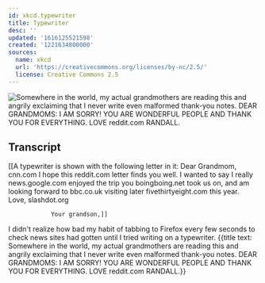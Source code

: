 ```yaml
---
id: xkcd.typewriter
title: Typewriter
desc: ''
updated: '1616125521598'
created: '1221634800000'
sources:
  name: xkcd
  url: 'https://creativecommons.org/licenses/by-nc/2.5/'
  license: Creative Commons 2.5
---
```

![Somewhere in the world, my actual grandmothers are reading this and angrily exclaiming that I never write even malformed thank-you notes.  DEAR GRANDMOMS: I AM SORRY! YOU ARE WONDERFUL PEOPLE AND THANK YOU FOR EVERYTHING.  LOVE reddit.com RANDALL.](https://imgs.xkcd.com/comics/typewriter.png)

## Transcript
[[A typewriter is shown with the following letter in it:
Dear Grandmom,    cnn.com
    I hope this    reddit.com    letter
finds you well.    I wanted to say I
really    news.google.com    enjoyed the
trip you    boingboing.net    took us on,
and am looking forward to    bbc.co.uk
visiting later    fivethirtyeight.com
this year.
				Love,    slashdot.org

				Your grandson,]]
I didn't realize how bad my habit of tabbing to Firefox every few seconds to check news sites had gotten until I tried writing on a typewriter.
{{title text: Somewhere in the world, my actual grandmothers are reading this and angrily exclaiming that I never write even malformed thank-you notes.  DEAR GRANDMOMS: I AM SORRY! YOU ARE WONDERFUL PEOPLE AND THANK YOU FOR EVERYTHING.  LOVE reddit.com RANDALL.}}
